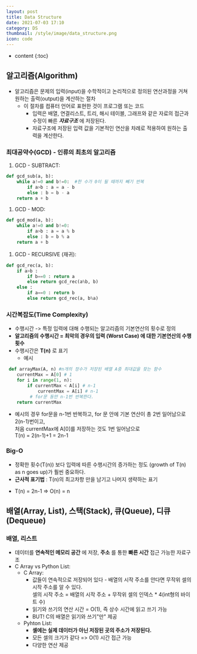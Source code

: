 ```yaml
---
layout: post
title: Data Structure
date: 2021-07-03 17:10
category: DS
thumbnail: /style/image/data_structure.png
icon: code
---
```



* content
{:toc}

## __알고리즘(Algorithm)__

+ 알고리즘은 문제의 입력(input)을 수학적이고 논리적으로 정의된 연산과정을 거쳐 원하는 출력(output)을 계산하는 절차  
  - 이 절차를 컴퓨터 언어로 표현한 것이 프로그램 또는 코드  
    * 입력은 배열, 연결리스트, 트리, 해시 테이블, 그래프와 같은 자료의 접근과 수정이 빠른 *__자료구조__* 에 저장된다.  
    * 자료구조에 저장된 입력 값을 기본적인 연산을 차례로 적용하여 원하는 출력을 계산한다.  

### 최대공약수(GCD) - 인류의 최초의 알고리즘

1. GCD - SUBTRACT:  
```python
def gcd_sub(a, b):  
    while a!=0 and b!=0:  #한 수가 0이 될 때까지 빼기 반복
        if a>b : a = a - b  
        else : b = b - a  
    return a + b  
```

1. GCD - MOD:  
```python
def gcd_mod(a, b):  
    while a!=0 and b!=0:  
        if a>b : a = a % b  
        else : b = b % a  
    return a + b  
```

1. GCD - RECURSIVE (재귀):  
```python
def gcd_rec(a, b):  
    if a>b :  
        if b==0 : return a  
        else return gcd_rec(a%b, b)  
    else :  
        if a==0 : return b  
        else return gcd_rec(a, b%a)  
```

### 시간복잡도(Time Complexity)
+ 수행시간 -> 특정 입력에 대해 수행되는 알고리즘의 기본연산의 횟수로 정의  
+ __알고리즘의 수행시간 = 최악의 경우의 입력 (Worst Case) 에 대한 기본연산의 수행 횟수__  
+ 수행시간은 __T(n)__ 로 표기  
    - 예시  

```python
 def arrayMax(A, n) #n개의 정수가 저장된 배열 A중 최대값을 찾는 함수
    currentMax = A[0] # 1
    for i in range(1, n):
        if currentMax < A[i] # n-1
            currentMax = A[i] # n-1
         # for문 동안 n-1번 반복한다.
    return currentMax 
```
+ 예시의 경우 for문을 n-1번 반복하고, for 문 안에 기본 연산이 총 2번 일어남으로 2(n-1)번이고,  
처음 currentMax에 A[0]를 저장하는 것도 1번 일어남으로  
T(n) = 2(n-1)+1 = 2n-1

### Big-O
+ 정확한 횟수(T(n)) 보다 입력에 따른 수행시간의 증가하는 정도 (growth of T(n) as n goes up)가 훨씬 중요하다.
+ __근사적 표기법__ : T(n)의 최고차항 만을 남기고 나머지 생략하는 표기
- T(n) = 2n-1 => O(n) = n


## __배열(Array, List), 스택(Stack), 큐(Queue), 디큐(Dequeue)__
### 배열, 리스트
+ 데이터를 __연속적인 메모리 공간__ 에 저장, __주소__ 를 통한 __빠른 시간__ 접근 가능한 자료구조  
+ C Array vs Python List:  
    - C Array:
        * 값들이 연속적으로 저장되어 있다 - 배열의 시작 주소를 안다면 무작위 셀의 시작 주소를 알 수 있다.  
        셀의 시작 주소 = 배열의 시작 주소 + 무작위 셀의 인덱스 * 4(int형의 바이트 수)  
        * 읽기와 쓰기의 연산 시간 = O(1), 즉 상수 시간에 읽고 쓰기 가능  
        * BUT! C의 배열은 읽기와 쓰기"만" 제공  
    - Pyhton List:  
        * __셀에는 실제 데이터가 아닌 저장된 곳의 주소가 저장된다.__  
        * 모든 셀의 크기가 같다 => O(1) 시간 접근 가능  
        * 다양한 연산 제공  



